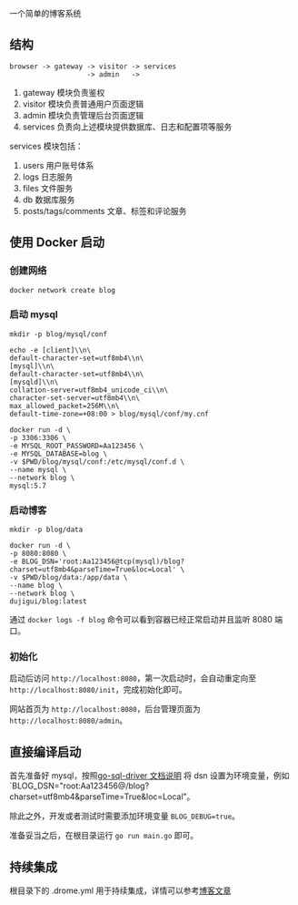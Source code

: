一个简单的博客系统

## 结构

```text
browser -> gateway -> visitor -> services
                   -> admin   ->
```

1. gateway 模块负责鉴权
2. visitor 模块负责普通用户页面逻辑
3. admin 模块负责管理后台页面逻辑
4. services 负责向上述模块提供数据库、日志和配置项等服务

services 模块包括：

1. users 用户账号体系
2. logs 日志服务
3. files 文件服务
4. db 数据库服务
5. posts/tags/comments 文章、标签和评论服务

## 使用 Docker 启动

### 创建网络

```shell
docker network create blog
```

### 启动 mysql

```shell
mkdir -p blog/mysql/conf

echo -e [client]\\n\
default-character-set=utf8mb4\\n\
[mysql]\\n\
default-character-set=utf8mb4\\n\
[mysqld]\\n\
collation-server=utf8mb4_unicode_ci\\n\
character-set-server=utf8mb4\\n\
max_allowed_packet=256M\\n\
default-time-zone=+08:00 > blog/mysql/conf/my.cnf

docker run -d \
-p 3306:3306 \
-e MYSQL_ROOT_PASSWORD=Aa123456 \
-e MYSQL_DATABASE=blog \
-v $PWD/blog/mysql/conf:/etc/mysql/conf.d \
--name mysql \
--network blog \
mysql:5.7
```

### 启动博客

```shell
mkdir -p blog/data

docker run -d \
-p 8080:8080 \
-e BLOG_DSN='root:Aa123456@tcp(mysql)/blog?charset=utf8mb4&parseTime=True&loc=Local' \
-v $PWD/blog/data:/app/data \
--name blog \
--network blog \
dujigui/blog:latest
```

通过 `docker logs -f blog` 命令可以看到容器已经正常启动并且监听 8080 端口。

### 初始化

启动后访问 `http://localhost:8080`，第一次启动时，会自动重定向至 `http://localhost:8080/init`，完成初始化即可。

网站首页为 `http://localhost:8080`，后台管理页面为 `http://localhost:8080/admin`。

## 直接编译启动

首先准备好 mysql，按照[go-sql-driver 文档说明](https://github.com/go-sql-driver/mysql#dsn-data-source-name) 将 dsn 设置为环境变量，例如 `BLOG_DSN="root:Aa123456@/blog?charset=utf8mb4&parseTime=True&loc=Local"。

除此之外，开发或者测试时需要添加环境变量 `BLOG_DEBUG=true`。

准备妥当之后，在根目录运行 `go run main.go` 即可。

## 持续集成

根目录下的 .drome.yml 用于持续集成，详情可以参考[博客文章](https://www.nullsfootprints.com/posts/41)
